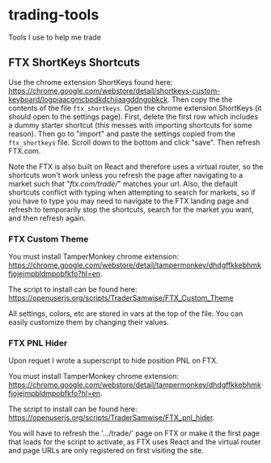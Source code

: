 # trading-tools
Tools I use to help me trade

## FTX ShortKeys Shortcuts

Use the chrome extension ShortKeys found here: https://chrome.google.com/webstore/detail/shortkeys-custom-keyboard/logpjaacgmcbpdkdchjiaagddngobkck. Then copy the the contents of the file `ftx_shortkeys`. Open the chrome extension ShortKeys (it should open to the settings page). First, delete the first row which includes a dummy starter shortcut (this messes with importing shortcuts for some reason). Then go to "import" and paste the settings copied from the `ftx_shortkeys` file. Scroll down to the bottom and click "save". Then refresh FTX.com.

Note the FTX is also built on React and therefore uses a virtual router, so the shortcuts won't work unless you refresh the page after navigating to a market such that "*ftx.com/trade/*" matches your url. Also, the default shortcuts conflict with typing when attempting to search for markets, so if you have to type you may need to navigate to the FTX landing page and refresh to temporarily stop the shortcuts, search for the market you want, and then refresh again.


### FTX Custom Theme

You must install TamperMonkey chrome extension: https://chrome.google.com/webstore/detail/tampermonkey/dhdgffkkebhmkfjojejmpbldmpobfkfo?hl=en. 

The script to install can be found here: https://openuserjs.org/scripts/TraderSamwise/FTX_Custom_Theme

All settings, colors, etc are stored in vars at the top of the file. You can easily customize them by changing their values.



### FTX PNL Hider

Upon requet I wrote a superscript to hide position PNL on FTX. 

You must install TamperMonkey chrome extension: https://chrome.google.com/webstore/detail/tampermonkey/dhdgffkkebhmkfjojejmpbldmpobfkfo?hl=en. 

The script to install can be found here: https://openuserjs.org/scripts/TraderSamwise/FTX_pnl_hider.

You will have to refresh the '.../trade/' page on FTX or make it the first page that loads for the script to activate, as FTX uses React and the virtual router and page URLs are only registered on first visiting the site.
